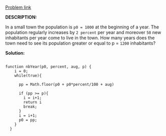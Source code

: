 <a href="https://www.codewars.com/kata/563b662a59afc2b5120000c6"> Problem link </a>

**DESCRIPTION:**

In a small town the population is ```p0 = 1000``` at the beginning of a year. The population regularly increases by ```2 percent``` per year and moreover ```50``` new inhabitants per year come to live in the town. How many years does the town need to see its population greater or equal to p = ```1200``` inhabitants?

**Solution:**

```

function nbYear(p0, percent, aug, p) {
    i = 0;
    while(true){
    
      pp = Math.floor(p0 + p0*percent/100 + aug)
      
      if (pp >= p){
        i = i+1;
        return i
        break;
      }
      i = i+1;
      p0 = pp;
    }
  }

```
